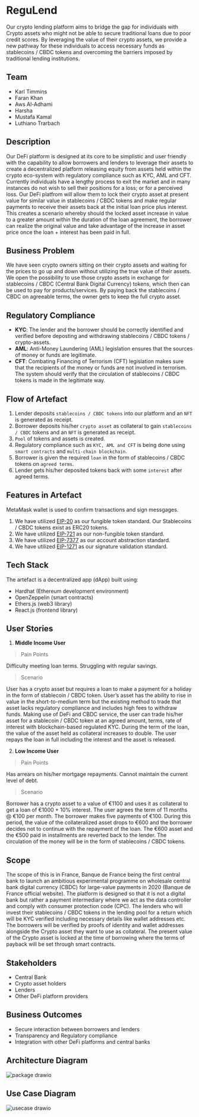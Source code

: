 # ReguLend
Our crypto lending platform aims to bridge the gap for individuals with Crypto assets who might not be able to secure traditional loans due to poor credit scores. By leveraging the value of their crypto assets, we provide a new pathway for these individuals to access necessary funds as stablecoins / CBDC tokens and overcoming the barriers imposed by traditional lending institutions.
## Team
- Karl Timmins
- Faran Khan
- Aws Al-Adhami
- Harsha
- Mustafa Kamal
- Luthiano Trarbach
## Description
Our DeFi platform is designed at its core to be simplistic and user friendly with the capability to allow borrowers and lenders to leverage their assets to create a decentralized platform releasing equity from assets held within the crypto eco-system with regulatory compliance such as KYC, AML and CFT. Currently individuals have a lengthy process to exit the market and in many instances do not wish to sell their positions for a loss; or for a perceived loss. Our DeFi platfrom will allow them to lock their crypto asset at present value for similar value in stablecoins / CBDC tokens and make regular payments to receive their assets back at the initial loan price plus interest. This creates a scenario whereby should the locked asset increase in value to a greater amount within the duration of the loan agreement, the borrower can realize the original value and take advantage of the increase in asset price once the loan + interest has been paid in full.
## Business Problem
We have seen crypto owners sitting on their crypto assets and waiting for the prices to go up and down without utilizing the true value of their assets. We open the possibility to use those crypto assets in exchange for stablecoins / CBDC (Central Bank Digital Currency) tokens, which then can be used to pay for products/services. By paying back the stablecoins / CBDC on agreeable terms, the owner gets to keep the full crypto asset.
## Regulatory Compliance
- **KYC**: The lender and the borrower should be correctly identified and verified before deposting and withdrawing stablecoins / CBDC tokens / crypto-assets. 
- **AML**: Anti-Money Laundering (AML) legislation ensures that the sources of money or funds are legitimate.
- **CFT**: Combating Financing of Terrorism (CFT) legislation makes sure that the recipients of the 
money or funds are not involved in terrorism. The system should verify that the circulation of stablecoins / CBDC tokens is made in the legitimate way. 
## Flow of Artefact
1. Lender deposits `stablecoins / CBDC tokens` into our platform and an `NFT` is generated as receipt.
2. Borrower deposits his/her `crypto asset` as collateral to gain `stablecoins / CBDC` tokens and an `NFT` is generated as receipt.
3. `Pool` of tokens and assets is created.
4. Regulatory compliance such as `KYC, AML and CFT` is being done using `smart contracts` and `multi-chain blockchain`.
5. Borrower is given the required `loan` in the form of stablecoins / CBDC tokens on `agreed terms`.
6. Lender gets his/her deposited tokens back with some `interest` after agreed terms.
## Features in Artefact
MetaMask wallet is used to confirm transactions and sign messgages.
1. We have utilized [EIP-20](https://eips.ethereum.org/EIPS/eip-20) as our fungible token standard. Our Stablecoins / CBDC tokens exist as ERC20 tokens.
2. We have utilized [EIP-721](https://eips.ethereum.org/EIPS/eip-721) as our non-fungible token standard. 
3. We have utilized [EIP-7377](https://eips.ethereum.org/EIPS/eip-7377) as our account abstraction standard.
3. We have utilized [EIP-1271](https://eips.ethereum.org/EIPS/eip-1271) as our signature validation standard.
## Tech Stack
The artefact is a decentralized app (dApp) built using:
- Hardhat (Ethereum development environment)
- OpenZeppelin (smart contracts)
- Ethers.js (web3 library)
- React.js (frontend library)
## User Stories
1. **Middle Income User**
> Pain Points

Difficulty meeting loan terms. Struggling with regular savings.
> Scenario

User has a crypto asset but requires a loan to make a payment for a holiday in the form of stablecoin / CBDC token. User’s asset has the ability to rise in value in the short-to-medium term but the existing method to trade that asset lacks regulatory compliance and includes high fees to withdraw funds. Making use of DeFi and CBDC service, the user can trade his/her asset for a stablecoin / CBDC token  at an agreed amount, terms, rate of interest with blockchain-based regulated KYC. During the term of the loan, the value of the asset held as collateral increases to double. The user repays the loan in full including the interest and the asset is released.

2. **Low Income User**
> Pain Points

Has arrears on his/her mortgage repayments. Cannot maintain the current level of debt.
> Scenario

Borrower has a crypto asset to a value of €1100 and uses it as collateral to get a loan of €1000 + 10% interest. The user agrees the term of 11 months @ €100 per month. The borrower makes five payments of €100. During this period, the value of the collateralized asset drops to €600 and the borrower decides not to continue with the repayment of the loan. The €600 asset and the €500 paid in installments are reverted back to the lender. The circulation of the money will be in the form of stablecoins / CBDC tokens.
## Scope
The scope of this is in France, Banque de France being the first central bank to launch an ambitious experimental programme on wholesale central bank digital currency (CBDC) for large-value payments in 2020 (Banque de France official website). The platform is designed so that it is not a digital bank but rather a payment intermediary where we act as the data controller and comply with consumer protection code (CPC). The lenders who will invest their stablecoins / CBDC tokens in the lending pool for a return which will be KYC verified including necessary details like wallet addresses etc. The borrowers will be verified by proofs of identity and wallet addresses alongside the Crypto asset they want to use as collateral. The present value of the Crypto asset is locked at the time of borrowing where the terms of payback will be set through smart contracts.
## Stakeholders
- Central Bank
- Crypto asset holders
- Lenders
- Other DeFi platform providers
## Business Outcomes
- Secure interaction between borrowers and lenders
- Transparency and Regulatory compliance
- Integration with other DeFi platforms and central banks
## Architecture Diagram
![package drawio](https://github.com/Karlitoyo/Regulatory-lending-ethDublin24/assets/73027299/58846b0a-1d53-4e7a-a9f9-3cafa7c643c3)
## Use Case Diagram
![usecase drawio](https://github.com/Karlitoyo/Regulatory-lending-ethDublin24/assets/73027299/45473f22-b7b4-45b3-8765-0a570c7eb359)

